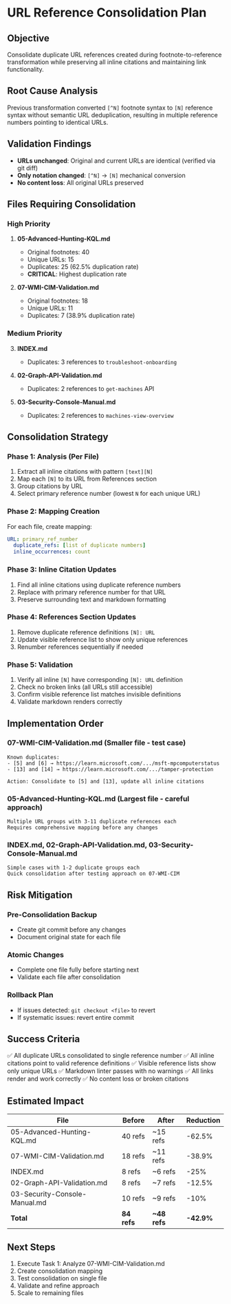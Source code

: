 # URL Reference Consolidation Plan

## Objective

Consolidate duplicate URL references created during footnote-to-reference transformation while preserving all inline citations and maintaining link functionality.

## Root Cause Analysis

Previous transformation converted `[^N]` footnote syntax to `[N]` reference syntax without semantic URL deduplication, resulting in multiple reference numbers pointing to identical URLs.

## Validation Findings

- **URLs unchanged**: Original and current URLs are identical (verified via git diff)
- **Only notation changed**: `[^N]` → `[N]` mechanical conversion
- **No content loss**: All original URLs preserved

## Files Requiring Consolidation

### High Priority

1. **05-Advanced-Hunting-KQL.md**
   - Original footnotes: 40
   - Unique URLs: 15
   - Duplicates: 25 (62.5% duplication rate)
   - **CRITICAL**: Highest duplication rate

2. **07-WMI-CIM-Validation.md**
   - Original footnotes: 18
   - Unique URLs: 11
   - Duplicates: 7 (38.9% duplication rate)

### Medium Priority

3. **INDEX.md**
   - Duplicates: 3 references to `troubleshoot-onboarding`

4. **02-Graph-API-Validation.md**
   - Duplicates: 2 references to `get-machines` API

5. **03-Security-Console-Manual.md**
   - Duplicates: 2 references to `machines-view-overview`

## Consolidation Strategy

### Phase 1: Analysis (Per File)

1. Extract all inline citations with pattern `[text][N]`
2. Map each `[N]` to its URL from References section
3. Group citations by URL
4. Select primary reference number (lowest `N` for each unique URL)

### Phase 2: Mapping Creation

For each file, create mapping:

```yaml
URL: primary_ref_number
  duplicate_refs: [list of duplicate numbers]
  inline_occurrences: count
```

### Phase 3: Inline Citation Updates

1. Find all inline citations using duplicate reference numbers
2. Replace with primary reference number for that URL
3. Preserve surrounding text and markdown formatting

### Phase 4: References Section Updates

1. Remove duplicate reference definitions `[N]: URL`
2. Update visible reference list to show only unique references
3. Renumber references sequentially if needed

### Phase 5: Validation

1. Verify all inline `[N]` have corresponding `[N]: URL` definition
2. Check no broken links (all URLs still accessible)
3. Confirm visible reference list matches invisible definitions
4. Validate markdown renders correctly

## Implementation Order

### 07-WMI-CIM-Validation.md (Smaller file - test case)

```
Known duplicates:
- [5] and [6] → https://learn.microsoft.com/.../msft-mpcomputerstatus
- [13] and [14] → https://learn.microsoft.com/.../tamper-protection

Action: Consolidate to [5] and [13], update all inline citations
```

### 05-Advanced-Hunting-KQL.md (Largest file - careful approach)

```
Multiple URL groups with 3-11 duplicate references each
Requires comprehensive mapping before any changes
```

### INDEX.md, 02-Graph-API-Validation.md, 03-Security-Console-Manual.md

```
Simple cases with 1-2 duplicate groups each
Quick consolidation after testing approach on 07-WMI-CIM
```

## Risk Mitigation

### Pre-Consolidation Backup

- Create git commit before any changes
- Document original state for each file

### Atomic Changes

- Complete one file fully before starting next
- Validate each file after consolidation

### Rollback Plan

- If issues detected: `git checkout <file>` to revert
- If systematic issues: revert entire commit

## Success Criteria

✅ All duplicate URLs consolidated to single reference number
✅ All inline citations point to valid reference definitions
✅ Visible reference lists show only unique URLs
✅ Markdown linter passes with no warnings
✅ All links render and work correctly
✅ No content loss or broken citations

## Estimated Impact

| File                          | Before      | After        | Reduction  |
| ----------------------------- | ----------- | ------------ | ---------- |
| 05-Advanced-Hunting-KQL.md    | 40 refs     | ~15 refs     | -62.5%     |
| 07-WMI-CIM-Validation.md      | 18 refs     | ~11 refs     | -38.9%     |
| INDEX.md                      | 8 refs      | ~6 refs      | -25%       |
| 02-Graph-API-Validation.md    | 8 refs      | ~7 refs      | -12.5%     |
| 03-Security-Console-Manual.md | 10 refs     | ~9 refs      | -10%       |
| **Total**                     | **84 refs** | **~48 refs** | **-42.9%** |

## Next Steps

1. Execute Task 1: Analyze 07-WMI-CIM-Validation.md
2. Create consolidation mapping
3. Test consolidation on single file
4. Validate and refine approach
5. Scale to remaining files
